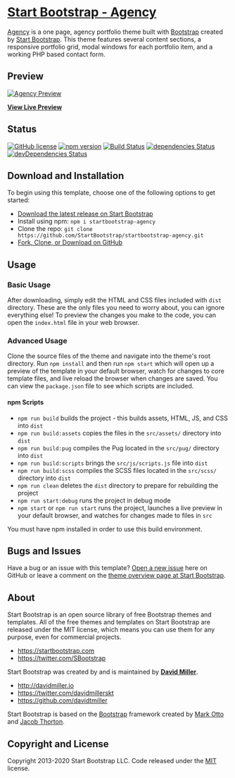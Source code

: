 # [Start Bootstrap - Agency](https://startbootstrap.com/themes/agency/)

[Agency](http://startbootstrap.com/themes/agency/) is a one page, agency portfolio theme built with [Bootstrap](http://getbootstrap.com/) created by [Start Bootstrap](https://startbootstrap.com/). This theme features several content sections, a responsive portfolio grid, modal windows for each portfolio item, and a working PHP based contact form.

## Preview

[![Agency Preview](https://startbootstrap.com/assets/img/screenshots/themes/agency.png)](https://startbootstrap.github.io/startbootstrap-agency/)

**[View Live Preview](https://startbootstrap.github.io/startbootstrap-agency/)**

## Status

[![GitHub license](https://img.shields.io/badge/license-MIT-blue.svg)](https://raw.githubusercontent.com/StartBootstrap/startbootstrap-agency/master/LICENSE)
[![npm version](https://img.shields.io/npm/v/startbootstrap-agency.svg)](https://www.npmjs.com/package/startbootstrap-agency)
[![Build Status](https://travis-ci.org/StartBootstrap/startbootstrap-agency.svg?branch=master)](https://travis-ci.org/StartBootstrap/startbootstrap-agency)
[![dependencies Status](https://david-dm.org/StartBootstrap/startbootstrap-agency/status.svg)](https://david-dm.org/StartBootstrap/startbootstrap-agency)
[![devDependencies Status](https://david-dm.org/StartBootstrap/startbootstrap-agency/dev-status.svg)](https://david-dm.org/StartBootstrap/startbootstrap-agency?type=dev)

## Download and Installation

To begin using this template, choose one of the following options to get started:

- [Download the latest release on Start Bootstrap](https://startbootstrap.com/themes/agency/)
- Install using npm: `npm i startbootstrap-agency`
- Clone the repo: `git clone https://github.com/StartBootstrap/startbootstrap-agency.git`
- [Fork, Clone, or Download on GitHub](https://github.com/StartBootstrap/startbootstrap-agency)

## Usage

### Basic Usage

After downloading, simply edit the HTML and CSS files included with `dist` directory. These are the only files you need to worry about, you can ignore everything else! To preview the changes you make to the code, you can open the `index.html` file in your web browser.

### Advanced Usage

Clone the source files of the theme and navigate into the theme's root directory. Run `npm install` and then run `npm start` which will open up a preview of the template in your default browser, watch for changes to core template files, and live reload the browser when changes are saved. You can view the `package.json` file to see which scripts are included.

#### npm Scripts

- `npm run build` builds the project - this builds assets, HTML, JS, and CSS into `dist`
- `npm run build:assets` copies the files in the `src/assets/` directory into `dist`
- `npm run build:pug` compiles the Pug located in the `src/pug/` directory into `dist`
- `npm run build:scripts` brings the `src/js/scripts.js` file into `dist`
- `npm run build:scss` compiles the SCSS files located in the `src/scss/` directory into `dist`
- `npm run clean` deletes the `dist` directory to prepare for rebuilding the project
- `npm run start:debug` runs the project in debug mode
- `npm start` or `npm run start` runs the project, launches a live preview in your default browser, and watches for changes made to files in `src`

You must have npm installed in order to use this build environment.

## Bugs and Issues

Have a bug or an issue with this template? [Open a new issue](https://github.com/StartBootstrap/startbootstrap-agency/issues) here on GitHub or leave a comment on the [theme overview page at Start Bootstrap](http://startbootstrap.com/themes/agency/).

## About

Start Bootstrap is an open source library of free Bootstrap themes and templates. All of the free themes and templates on Start Bootstrap are released under the MIT license, which means you can use them for any purpose, even for commercial projects.

- <https://startbootstrap.com>
- <https://twitter.com/SBootstrap>

Start Bootstrap was created by and is maintained by **[David Miller](http://davidmiller.io/)**.

- <http://davidmiller.io>
- <https://twitter.com/davidmillerskt>
- <https://github.com/davidtmiller>

Start Bootstrap is based on the [Bootstrap](https://getbootstrap.com/) framework created by [Mark Otto](https://twitter.com/mdo) and [Jacob Thorton](https://twitter.com/fat).

## Copyright and License

Copyright 2013-2020 Start Bootstrap LLC. Code released under the [MIT](https://github.com/StartBootstrap/startbootstrap-agency/blob/master/LICENSE) license.
